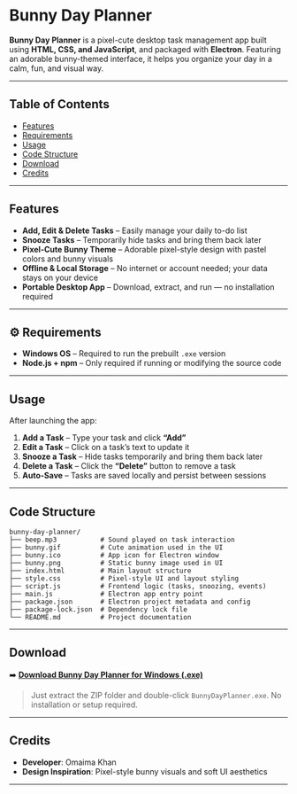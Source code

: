 
#  Bunny Day Planner

**Bunny Day Planner** is a pixel-cute desktop task management app built using **HTML, CSS, and JavaScript**, and packaged with **Electron**. Featuring an adorable bunny-themed interface, it helps you organize your day in a calm, fun, and visual way.

---

##  Table of Contents

- [ Features](#-features)
- [ Requirements](#-requirements)
- [ Usage](#-usage)
- [ Code Structure](#️-code-structure)
- [ Download](#-download)
- [ Credits](#-credits)

---

##  Features

- **Add, Edit & Delete Tasks** – Easily manage your daily to-do list  
- **Snooze Tasks** – Temporarily hide tasks and bring them back later  
- **Pixel-Cute Bunny Theme** – Adorable pixel-style design with pastel colors and bunny visuals  
- **Offline & Local Storage** – No internet or account needed; your data stays on your device  
- **Portable Desktop App** – Download, extract, and run — no installation required  

---

## ⚙ Requirements

- **Windows OS** – Required to run the prebuilt `.exe` version  
- **Node.js + npm** – Only required if running or modifying the source code  

---

##  Usage

After launching the app:

1. **Add a Task** – Type your task and click **“Add”**
2. **Edit a Task** – Click on a task’s text to update it
3. **Snooze a Task** – Hide tasks temporarily and bring them back later
4. **Delete a Task** – Click the **“Delete”** button to remove a task
5. **Auto-Save** – Tasks are saved locally and persist between sessions

---

##  Code Structure

```plaintext
bunny-day-planner/
├── beep.mp3           # Sound played on task interaction
├── bunny.gif          # Cute animation used in the UI
├── bunny.ico          # App icon for Electron window
├── bunny.png          # Static bunny image used in UI
├── index.html         # Main layout structure
├── style.css          # Pixel-style UI and layout styling
├── script.js          # Frontend logic (tasks, snoozing, events)
├── main.js            # Electron app entry point
├── package.json       # Electron project metadata and config
├── package-lock.json  # Dependency lock file
└── README.md          # Project documentation
````

---

##  Download

➡️ [**Download Bunny Day Planner for Windows (.exe)**](https://drive.google.com/drive/folders/1CpsO274OigK4QSft_yhG9AXI6vOrIHtG?usp=sharing)

> Just extract the ZIP folder and double-click `BunnyDayPlanner.exe`.
> No installation or setup required.

---

##  Credits

* **Developer**: Omaima Khan
* **Design Inspiration**: Pixel-style bunny visuals and soft UI aesthetics

---



